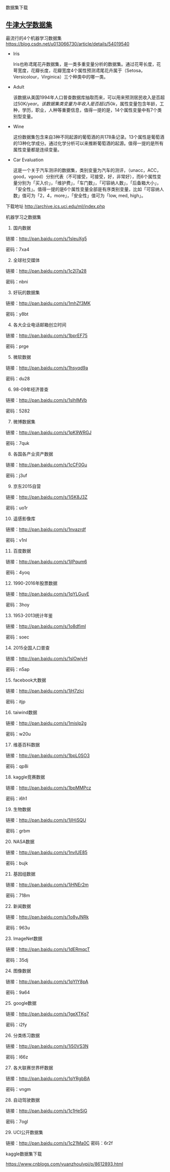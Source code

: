 数据集下载

## [牛津大学数据集](http://www.robots.ox.ac.uk/~vgg/data/) ##

最流行的4个机器学习数据集
https://blog.csdn.net/u013066730/article/details/54019540

- Iris
 
    Iris也称鸢尾花卉数据集，是一类多重变量分析的数据集。通过花萼长度，花萼宽度，花瓣长度，花瓣宽度4个属性预测鸢尾花卉属于（Setosa，Versicolour，Virginica）三个种类中的哪一类。

- Adult 

    该数据从美国1994年人口普查数据库抽取而来，可以用来预测居民收入是否超过50K$/year。该数据集类变量为年收入是否超过50k$，属性变量包含年龄，工种，学历，职业，人种等重要信息，值得一提的是，14个属性变量中有7个类别型变量。

- Wine
    
    这份数据集包含来自3种不同起源的葡萄酒的共178条记录。13个属性是葡萄酒的13种化学成分。通过化学分析可以来推断葡萄酒的起源。值得一提的是所有属性变量都是连续变量。
    
- Car Evaluation

    这是一个关于汽车测评的数据集，类别变量为汽车的测评，（unacc，ACC，good，vgood）分别代表（不可接受，可接受，好，非常好），而6个属性变量分别为「买入价」，「维护费」，「车门数」，「可容纳人数」，「后备箱大小」，「安全性」。值得一提的是6个属性变量全部是有序类别变量，比如「可容纳人数」值可为「2，4，more」，「安全性」值可为「low, med, high」。

下载地址
http://archive.ics.uci.edu/ml/index.php


机器学习之数据集
1. 国内数据

链接：http://pan.baidu.com/s/1sleuXg5 

密码：7xa4

2. 全球社交媒体

链接：http://pan.baidu.com/s/1c2l7a28 

密码：nbni

3. 好玩的数据集

链接：http://pan.baidu.com/s/1mhZf3MK 

密码：y8bt

4. 各大企业电话邮箱创立时间

链接：http://pan.baidu.com/s/1bprEF75 

密码：prge

5. 微软数据

链接：http://pan.baidu.com/s/1hsyqd9a 

密码：du28

6. 98-09年经济普查

链接：http://pan.baidu.com/s/1slhIMVb 

密码：5282

7. 微博数据集

链接：http://pan.baidu.com/s/1pK9WRGJ 

密码：7quk

8. 各国各产业资产数据

链接：http://pan.baidu.com/s/1cCF0Gu 

密码：j3uf

9. 京东2015自营

链接：http://pan.baidu.com/s/1i5K8J3Z 

密码：uo1r

10. 遥感影像库

链接：http://pan.baidu.com/s/1nvazrdf 

密码：v1nl

11. 百度数据

链接：http://pan.baidu.com/s/1jIPqum6 

密码：4yoq

12. 1990-2016年股票数据

链接：http://pan.baidu.com/s/1qYLGuvE 

密码：3hoy

13. 1953-2013统计年鉴

链接：http://pan.baidu.com/s/1o8dfimI 

密码：soec

14. 2015全国人口普查

链接：http://pan.baidu.com/s/1slOwjyH 

密码：n5ap

15. facebook大数据

链接：http://pan.baidu.com/s/1jH7zlci 

密码：itjp

16. taiwind数据

链接：http://pan.baidu.com/s/1misIp2g 

密码：w20u

17. 维基百科数据

链接：http://pan.baidu.com/s/1bpL0SO3 

密码：qp8i

18. kaggle竞赛数据

链接：http://pan.baidu.com/s/1bpMMPcz 

密码：i6h1

19. 生物数据

链接：http://pan.baidu.com/s/1jIHiSQU 

密码：grbm

20. NASA数据

链接：http://pan.baidu.com/s/1nvlUE85 

密码：bujk

21. 基因组数据

链接：http://pan.baidu.com/s/1jHNEr2m

密码：718m

22. 新闻数据

链接：http://pan.baidu.com/s/1o8yJNRk 

密码：963u

23. ImageNet数据

链接：http://pan.baidu.com/s/1dERmqcT 

密码：35dj

24. 图像数据

链接：http://pan.baidu.com/s/1qYIY8pA 

密码：9a64

25. google数据

链接：http://pan.baidu.com/s/1geXTKg7 

密码：i2fy

26. 分类练习数据

链接：http://pan.baidu.com/s/1i50VS3N 

密码：l66z

27. 各大联赛世界杯数据

链接：http://pan.baidu.com/s/1qYRgbBA 

密码：vngm

28. 自动驾驶数据

链接：http://pan.baidu.com/s/1c1HeSiG 

密码：7ogl

29. UCI公开数据集

链接：http://pan.baidu.com/s/1c21Ma0C 密码：6r2f


kaggle数据集下载

https://www.cnblogs.com/yuanzhoulvpi/p/8612893.html

